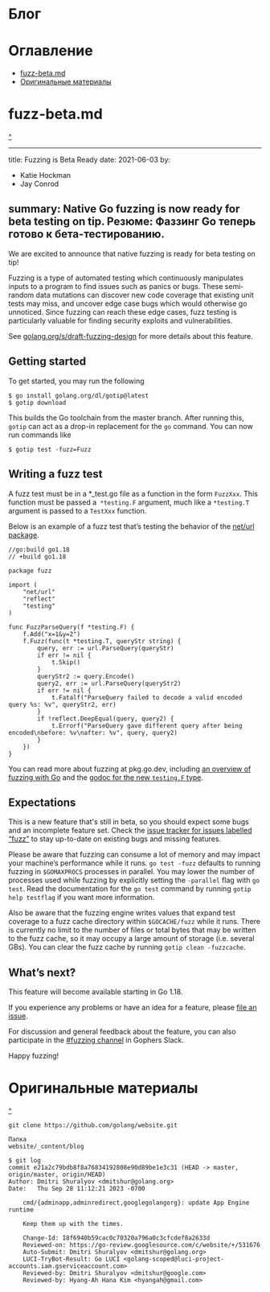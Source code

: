 # Блог

# Оглавление

* [fuzz-beta.md](#fuzz-beta.md)
* [Оригинальные материалы](#Оригинальные-материалы)


# fuzz-beta.md

[^](#Оглавление)

---
title: Fuzzing is Beta Ready
date: 2021-06-03
by:
- Katie Hockman
- Jay Conrod

summary: Native Go fuzzing is now ready for beta testing on tip.
Резюме: Фаззинг Go теперь готово к бета-тестированию.
---


We are excited to announce that native fuzzing is ready for beta testing on tip!

Fuzzing is a type of automated testing which continuously manipulates inputs to
a program to find issues such as panics or bugs. These semi-random data
mutations can discover new code coverage that existing unit tests may miss, and
uncover edge case bugs which would otherwise go unnoticed. Since fuzzing can
reach these edge cases, fuzz testing is particularly valuable for finding
security exploits and vulnerabilities.

See
[golang.org/s/draft-fuzzing-design](/s/draft-fuzzing-design)
for more details about this feature.


## Getting started

To get started, you may run the following

	$ go install golang.org/dl/gotip@latest
	$ gotip download

This builds the Go toolchain from the master branch. After running this, `gotip`
can act as a drop-in replacement for the `go` command. You can now run commands
like

	$ gotip test -fuzz=Fuzz

## Writing a fuzz test

A fuzz test must be in a \*\_test.go file as a function in the form `FuzzXxx`.
This function must be passed a` *testing.F` argument, much like a `*testing.T`
argument is passed to a `TestXxx` function.

Below is an example of a fuzz test that’s testing the behavior of the [net/url
package](https://pkg.go.dev/net/url#ParseQuery).

	//go:build go1.18
	// +build go1.18

	package fuzz

	import (
		"net/url"
		"reflect"
		"testing"
	)

	func FuzzParseQuery(f *testing.F) {
		f.Add("x=1&y=2")
		f.Fuzz(func(t *testing.T, queryStr string) {
			query, err := url.ParseQuery(queryStr)
			if err != nil {
				t.Skip()
			}
			queryStr2 := query.Encode()
			query2, err := url.ParseQuery(queryStr2)
			if err != nil {
				t.Fatalf("ParseQuery failed to decode a valid encoded query %s: %v", queryStr2, err)
			}
			if !reflect.DeepEqual(query, query2) {
				t.Errorf("ParseQuery gave different query after being encoded\nbefore: %v\nafter: %v", query, query2)
			}
		})
	}

You can read more about fuzzing at pkg.go.dev, including [an overview
of fuzzing with Go](https://pkg.go.dev/testing@master#hdr-Fuzzing) and the
[godoc for the new `testing.F` type](https://pkg.go.dev/testing@master#F).

## Expectations

This is a new feature that's still in beta, so you should expect some bugs
and an incomplete feature set. Check the [issue tracker for issues labelled
“fuzz”](https://github.com/golang/go/issues?q=is%3Aopen+is%3Aissue+label%3Afuzz)
to stay up-to-date on existing bugs and missing features.

Please be aware that fuzzing can consume a lot of memory and may impact your
machine’s performance while it runs. `go test -fuzz` defaults to running fuzzing
in `$GOMAXPROCS` processes in parallel. You may lower the number of processes
used while fuzzing by explicitly setting the `-parallel` flag with `go test`.
Read the documentation for the `go test` command by running `gotip help
testflag` if you want more information.

Also be aware that the fuzzing engine writes values that expand test coverage to
a fuzz cache directory within `$GOCACHE/fuzz` while it runs. There is currently
no limit to the number of files or total bytes that may be written to the fuzz
cache, so it may occupy a large amount of storage (i.e. several GBs). You can
clear the fuzz cache by running `gotip clean -fuzzcache`.

## What’s next?

This feature will become available starting in Go 1.18.

If you experience any problems or have an idea for a feature, please [file an
issue](https://github.com/golang/go/issues/new/?&labels=fuzz).

For discussion and general feedback about the feature, you can also participate
in the [#fuzzing channel](https://gophers.slack.com/archives/CH5KV1AKE) in
Gophers Slack.

Happy fuzzing!




# Оригинальные материалы

[^](#Оглавление)


```
git clone https://github.com/golang/website.git

Папка
website/_content/blog

$ git log
commit e21a2c79bdb8f8a76834192808e90d89be1e3c31 (HEAD -> master, origin/master, origin/HEAD)
Author: Dmitri Shuralyov <dmitshur@golang.org>
Date:   Thu Sep 28 11:12:21 2023 -0700

    cmd/{adminapp,adminredirect,googlegolangorg}: update App Engine runtime
    
    Keep them up with the times.
    
    Change-Id: I8f6940b59cac0c70320a796a0c3cfcdef8a2633d
    Reviewed-on: https://go-review.googlesource.com/c/website/+/531676
    Auto-Submit: Dmitri Shuralyov <dmitshur@golang.org>
    LUCI-TryBot-Result: Go LUCI <golang-scoped@luci-project-accounts.iam.gserviceaccount.com>
    Reviewed-by: Dmitri Shuralyov <dmitshur@google.com>
    Reviewed-by: Hyang-Ah Hana Kim <hyangah@gmail.com>

```
